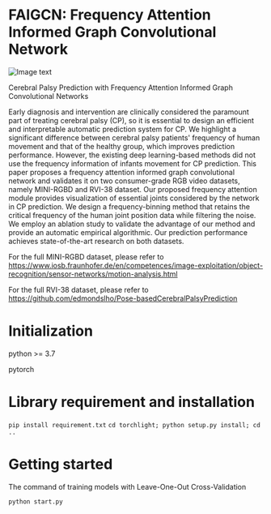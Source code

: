 # FAIGCN: Frequency Attention Informed Graph Convolutional Network
![Image text](https://github.com/zhz95/hzz/blob/master/net2.png)

Cerebral Palsy Prediction with Frequency Attention Informed Graph Convolutional Networks

Early diagnosis and intervention are clinically considered the paramount part of treating cerebral palsy (CP), so it is essential to design an efficient and interpretable automatic prediction system for CP. We highlight a significant difference between cerebral palsy patients' frequency of human movement and that of the healthy group, which improves prediction performance. However, the existing deep learning-based methods did not use the frequency information of infants movement for CP prediction. This paper proposes a frequency attention informed graph convolutional network and validates it on two consumer-grade RGB video datasets, namely MINI-RGBD and RVI-38 dataset. Our proposed frequency attention module provides visualization of essential joints considered by the network in CP prediction. We design a frequency-binning method that retains the critical frequency of the human joint position data while filtering the noise. We employ an ablation study to validate the advantage of our method and provide an automatic empirical algorithmic. Our prediction performance achieves state-of-the-art research on both datasets.

For the full MINI-RGBD dataset, please refer to https://www.iosb.fraunhofer.de/en/competences/image-exploitation/object-recognition/sensor-networks/motion-analysis.html

For the full RVI-38 dataset, please refer to https://github.com/edmondslho/Pose-basedCerebralPalsyPrediction

# Initialization
python >= 3.7

pytorch

# Library requirement and installation
`
pip install requirement.txt
`
`
cd torchlight; python setup.py install; cd ..
`
# Getting started

The command of training models with Leave-One-Out Cross-Validation
```
python start.py
```

